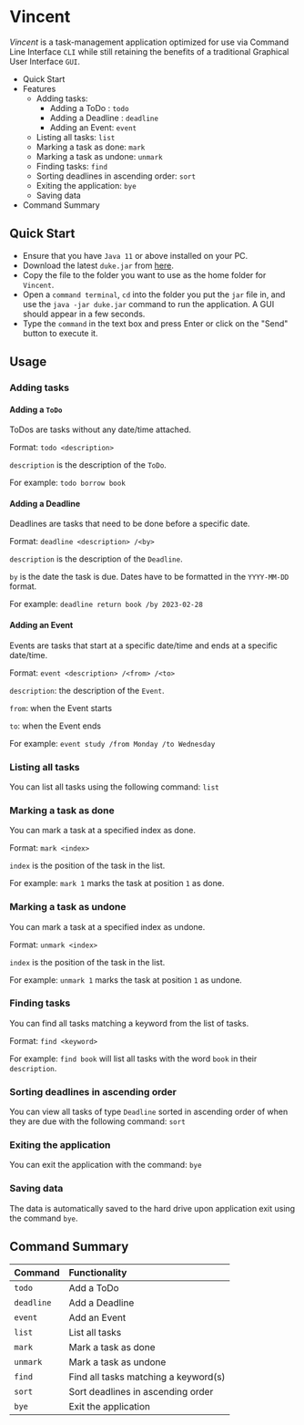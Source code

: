 # Vincent

_Vincent_ is a task-management application optimized for use via Command Line Interface `CLI`
while still retaining the benefits of a traditional Graphical User Interface `GUI`.

- Quick Start
- Features
    - Adding tasks:
        - Adding a ToDo : `todo`
        - Adding a Deadline : `deadline`
        - Adding an Event: `event`
    - Listing all tasks: `list`
    - Marking a task as done: `mark`
    - Marking a task as undone: `unmark`
    - Finding tasks: `find`
    - Sorting deadlines in ascending order: `sort`
    - Exiting the application: `bye`
    - Saving data
- Command Summary

## Quick Start

* Ensure that you have `Java 11` or above installed on your PC.
* Download the latest `duke.jar` from [here](https://github.com/redHat-arko/ip/releases).
* Copy the file to the folder you want to use as the home folder for `Vincent`.
* Open a `command terminal`, `cd` into the folder you put the `jar`
  file in, and use the `java -jar duke.jar` command to run the application. A GUI should appear in a few seconds.
* Type the `command` in the text box and press Enter or click on the "Send" button to execute it.

## Usage

### Adding tasks

#### Adding a `ToDo`

ToDos are tasks without any date/time attached.

Format: `todo <description>`

`description` is the description of the `ToDo`.

For example: `todo borrow book`

#### Adding a Deadline

Deadlines are tasks that need to be done before a specific date.

Format: `deadline <description> /<by>`

`description` is the description of the `Deadline`.

`by` is the date the task is due. Dates have to be formatted in the `YYYY-MM-DD` format.

For example: `deadline return book /by 2023-02-28`

#### Adding an Event

Events are tasks that start at a specific date/time and ends at a specific date/time.

Format: `event <description> /<from> /<to>`

`description`: the description of the `Event`.

`from`: when the Event starts

`to`: when the Event ends

For example: `event study /from Monday /to Wednesday`

### Listing all tasks

You can list all tasks using the following command: `list`

### Marking a task as done

You can mark a task at a specified index as done.

Format: `mark <index>`

`index` is the position of the task in the list.

For example: `mark 1` marks the task at position `1` as done.

### Marking a task as undone

You can mark a task at a specified index as undone.

Format: `unmark <index>`

`index` is the position of the task in the list.

For example: `unmark 1` marks the task at position `1` as undone.

### Finding tasks

You can find all tasks matching a keyword from the list of tasks.

Format: `find <keyword>`

For example: `find book` will list all tasks with the word `book` in their `description`.

### Sorting deadlines in ascending order

You can view all tasks of type `Deadline` sorted in ascending order of when they are
due with the following command: `sort`

### Exiting the application

You can exit the application with the command: `bye`

### Saving data

The data is automatically saved to the hard drive upon application exit using the command `bye`.

## Command Summary

| Command    | Functionality                        |
|:-----------|:-------------------------------------|
| `todo`     | Add a ToDo                           |
| `deadline` | Add a Deadline                       |
| `event`    | Add an Event                         |
| `list`     | List all tasks                       |
| `mark`     | Mark a task as done                  |
| `unmark`   | Mark a task as undone                |
| `find`     | Find all tasks matching a keyword(s) |
| `sort`     | Sort deadlines in ascending order    |
| `bye`      | Exit the application                 |